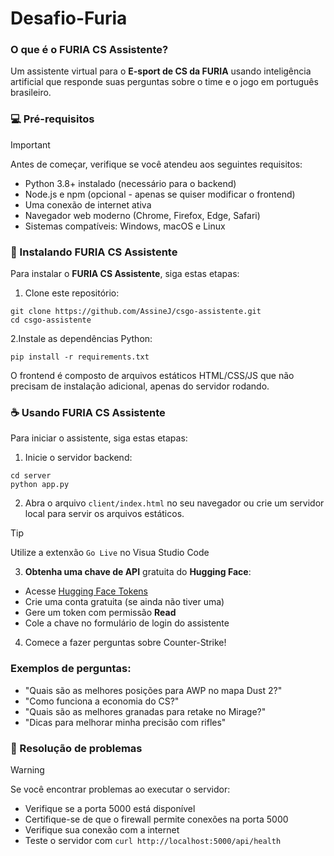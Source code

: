 # Desafio-Furia

### O que é o FURIA CS Assistente?

Um assistente virtual para o **E-sport de CS da FURIA** usando inteligência artificial que responde suas perguntas sobre o time e o jogo em português brasileiro.

### 💻 Pré-requisitos

>[!IMPORTANT]
>Antes de começar, verifique se você atendeu aos seguintes requisitos:
>- Python 3.8+ instalado (necessário para o backend)
>- Node.js e npm (opcional - apenas se quiser modificar o frontend)
>- Uma conexão de internet ativa
>- Navegador web moderno (Chrome, Firefox, Edge, Safari)
>- Sistemas compatíveis: Windows, macOS e Linux

### 🚀 Instalando FURIA CS Assistente

Para instalar o **FURIA CS Assistente**, siga estas etapas:

1. Clone este repositório:
```
git clone https://github.com/AssineJ/csgo-assistente.git
cd csgo-assistente
```
2.Instale as dependências Python:
```
pip install -r requirements.txt
```

O frontend é composto de arquivos estáticos HTML/CSS/JS que não precisam de instalação adicional, apenas do servidor rodando.

### ☕ Usando FURIA CS Assistente

Para iniciar o assistente, siga estas etapas:

1. Inicie o servidor backend:
```
cd server
python app.py
```
2. Abra o arquivo `client/index.html` no seu navegador ou crie um servidor local para servir os arquivos estáticos.
> [!TIP]
> Utilize a extenxão `Go Live` no Visua Studio Code

3. **Obtenha uma chave de API** gratuita do **Hugging Face**:
- Acesse [Hugging Face Tokens](https://huggingface.co/settings/tokens)
- Crie uma conta gratuita (se ainda não tiver uma)
- Gere um token com permissão **Read**
- Cole a chave no formulário de login do assistente
4. Comece a fazer perguntas sobre Counter-Strike!

### Exemplos de perguntas:

- "Quais são as melhores posições para AWP no mapa Dust 2?"
- "Como funciona a economia do CS?"
- "Quais são as melhores granadas para retake no Mirage?"
- "Dicas para melhorar minha precisão com rifles"

### 🔧 Resolução de problemas
> [!WARNING]
> Se você encontrar problemas ao executar o servidor:
> - Verifique se a porta 5000 está disponível
> - Certifique-se de que o firewall permite conexões na porta 5000
> - Verifique sua conexão com a internet
> - Teste o servidor com `curl http://localhost:5000/api/health`
